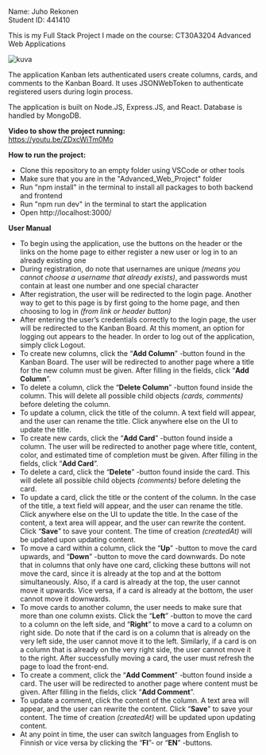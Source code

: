 Name: Juho Rekonen</br>
Student ID: 441410

This is my Full Stack Project I made on the course: CT30A3204 Advanced Web Applications</br>

![kuva](https://github.com/user-attachments/assets/6e536607-dfe0-4f37-972a-0e922a8a9087)


The application Kanban lets authenticated users create columns, cards, and comments to the Kanban Board. It uses JSONWebToken to authenticate registered users during login process.

The application is built on Node.JS, Express.JS, and React. Database is handled by MongoDB.</br>

**Video to show the project running:**</br>
https://youtu.be/ZDxcWiTm0Mo

**How to run the project:**
- Clone this repository to an empty folder using VSCode or other tools
- Make sure that you are in the "Advanced_Web_Project" folder
- Run "npm install"  in the terminal to install all packages to both backend and frontend
- Run "npm run dev" in the terminal to start the application
- Open http://localhost:3000/

**User Manual**</br>
-	To begin using the application, use the buttons on the header or the links on the home page to either register a new user or log in to an already existing one
-	During registration, do note that usernames are unique *(means you cannot choose a username that already exists)*, and passwords must contain at least one number and one special character
-	After registration, the user will be redirected to the login page. Another way to get to this page is by first going to the home page, and then choosing to log in *(from link or header button)*
-	After entering the user’s credentials correctly to the login page, the user will be redirected to the Kanban Board. At this moment, an option for logging out appears to the header. In order to log out of the application, simply click Logout.
-	To create new columns, click the “**Add Column**” -button found in the Kanban Board. The user will be redirected to another page where a title for the new column must be given. After filling in the fields, click “**Add Column**”.
-	To delete a column, click the “**Delete Column**” -button found inside the column. This will delete all possible child objects *(cards, comments)* before deleting the column.
-	To update a column, click the title of the column. A text field will appear, and the user can rename the title. Click anywhere else on the UI to update the title.
-	To create new cards, click the “**Add Card**” -button found inside a column. The user will be redirected to another page where title, content, color, and estimated time of completion must be given. After filling in the fields, click “**Add Card**”.
-	To delete a card, click the “**Delete**” -button found inside the card. This will delete all possible child objects *(comments)* before deleting the card.
-	To update a card, click the title or the content of the column. In the case of the title, a text field will appear, and the user can rename the title. Click anywhere else on the UI to update the title. In the case of the content, a text area will appear, and the user can rewrite the content. Click “**Save**” to save your content. The time of creation *(createdAt)* will be updated upon updating content.
-	To move a card within a column, click the “**Up**” -button to move the card upwards, and “**Down**” -button to move the card downwards. Do note that in columns that only have one card, clicking these buttons will not move the card, since it is already at the top and at the bottom simultaneously. Also, if a card is already at the top, the user cannot move it upwards. Vice versa, if a card is already at the bottom, the user cannot move it downwards.
-	To move cards to another column, the user needs to make sure that more than one column exists. Click the “**Left**” -button to move the card to a column on the left side, and “**Right**” to move a card to a column on right side. Do note that if the card is on a column that is already on the very left side, the user cannot move it to the left. Similarly, if a card is on a column that is already on the very right side, the user cannot move it to the right. After successfully moving a card, the user must refresh the page to load the front-end.
-	To create a comment, click the “**Add Comment**” -button found inside a card. The user will be redirected to another page where content must be given. After filling in the fields, click “**Add Comment**”.
-	To update a comment, click the content of the column. A text area will appear, and the user can rewrite the content. Click “**Save**” to save your content. The time of creation *(createdAt)* will be updated upon updating content.
-	At any point in time, the user can switch languages from English to Finnish or vice versa by clicking the “**FI**”- or “**EN**” -buttons.


